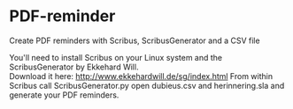 # PDF-reminder  
Create PDF reminders with Scribus, ScribusGenerator and a CSV file  
  
You'll need to install Scribus on your Linux system and the ScribusGenerator by Ekkehard Will.  
Download it here: http://www.ekkehardwill.de/sg/index.html
From within Scribus call ScribusGenerator.py open dubieus.csv and herinnering.sla and generate your PDF reminders.  
